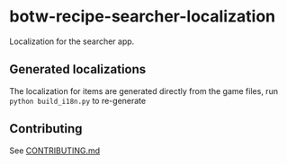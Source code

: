 # botw-recipe-searcher-localization
Localization for the searcher app.

## Generated localizations
The localization for items are generated directly from the game files,
run `python build_i18n.py` to re-generate

## Contributing
See [CONTRIBUTING.md](./CONTRIBUTING.md)
